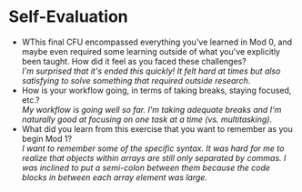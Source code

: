 # Self-Evaluation

- WThis final CFU encompassed everything you've learned in Mod 0, and maybe even required some learning outside of what you've explicitly been taught. How did it feel as you faced these challenges?\
*I'm surprised that it's ended this quickly! It felt hard at times but also satisfying to solve something that required outside research.*
- How is your workflow going, in terms of taking breaks, staying focused, etc.?\
*My workflow is going well so far. I'm taking adequate breaks and I'm naturally good at focusing on one task at a time (vs. multitasking).*
- What did you learn from this exercise that you want to remember as you begin Mod 1?\
*I want to remember some of the specific syntax. It was hard for me to realize that objects within arrays are still only separated by commas. I was inclined to put a semi-colon between them because the code blocks in between each array element was large.*